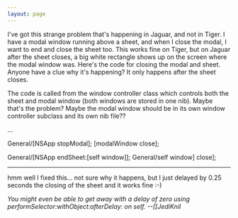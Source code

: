 ```yaml
---
layout: page
---
```




I've got this strange problem that's happening in Jaguar, and not in Tiger. I have a modal window running above a sheet, and when I close the modal, I want to end and close the sheet too. This works fine on Tiger, but on Jaguar after the sheet closes, a big white rectangle shows up on the screen where the modal window was. Here's the code for closing the modal and sheet. Anyone have a clue why it's happening? It only happens after the sheet closes.

The code is called from the window controller class which controls both the sheet and modal window (both windows are stored in one nib). Maybe that's the problem? Maybe the modal window should be in its own window controller subclass and its own nib file??
    
...

General/[NSApp stopModal];
[modalWindow close];

General/[NSApp endSheet:[self window]];
General/self window] close];


----

hmm well I fixed this... not sure why it happens, but I just delayed by 0.25 seconds the closing of the sheet and it works fine :-)

*You might even be able to get away with a delay of zero using     performSelector:withObject:afterDelay: on     self. --[[JediKnil*
